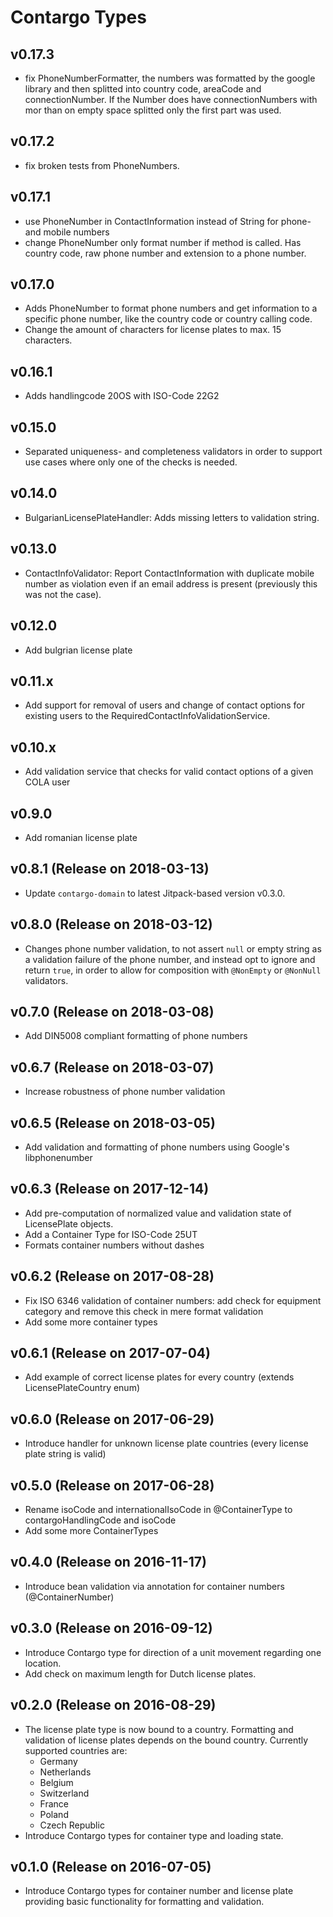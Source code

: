 Contargo Types
===============

## v0.17.3

* fix PhoneNumberFormatter, the numbers was formatted by the google library and then splitted into country code, areaCode 
and connectionNumber. If the Number does have connectionNumbers with mor than on empty space splitted only the first part
was used. 

## v0.17.2

* fix broken tests from PhoneNumbers. 

## v0.17.1

* use PhoneNumber in ContactInformation instead of String for phone- and mobile numbers
* change PhoneNumber only format number if method is called. Has country code, raw phone number and extension 
to a phone number. 

## v0.17.0

* Adds PhoneNumber to format phone numbers and get information to a specific phone number, 
like the country code or country calling code.
* Change the amount of characters for license plates to max. 15 characters.

## v0.16.1

* Adds handlingcode 20OS with ISO-Code 22G2

## v0.15.0

* Separated uniqueness- and completeness validators in order to support use cases where only one of the checks
  is needed.

## v0.14.0

* BulgarianLicensePlateHandler: Adds missing letters to validation string.

## v0.13.0

* ContactInfoValidator: Report ContactInformation with duplicate mobile number as violation even 
  if an email address is present (previously this was not the case).

## v0.12.0

* Add bulgrian license plate

## v0.11.x

* Add support for removal of users and change of contact options for existing users
  to the RequiredContactInfoValidationService.

## v0.10.x

* Add validation service that checks for valid contact options of a given COLA user

## v0.9.0

* Add romanian license plate

## v0.8.1 (Release on 2018-03-13)

* Update `contargo-domain` to latest Jitpack-based version v0.3.0.

## v0.8.0 (Release on 2018-03-12)

* Changes phone number validation, to not assert `null` or empty string as a
  validation failure of the phone number, and instead opt to ignore and return
  `true`, in order to allow for composition with `@NonEmpty` or `@NonNull`
  validators.

## v0.7.0 (Release on 2018-03-08)

* Add DIN5008 compliant formatting of phone numbers

## v0.6.7 (Release on 2018-03-07)

* Increase robustness of phone number validation

## v0.6.5 (Release on 2018-03-05)

* Add validation and formatting of phone numbers using Google's libphonenumber

## v0.6.3 (Release on 2017-12-14)

* Add pre-computation of normalized value and validation state of LicensePlate objects.
* Add a Container Type for ISO-Code 25UT
* Formats container numbers without dashes

## v0.6.2 (Release on 2017-08-28)

* Fix ISO 6346 validation of container numbers: add check for equipment category and remove this
  check in mere format validation
* Add some more container types

## v0.6.1 (Release on 2017-07-04)

* Add example of correct license plates for every country (extends LicensePlateCountry enum)

## v0.6.0 (Release on 2017-06-29)

* Introduce handler for unknown license plate countries (every license plate string is valid)

## v0.5.0 (Release on 2017-06-28)

* Rename isoCode and internationalIsoCode in @ContainerType to contargoHandlingCode and isoCode
* Add some more ContainerTypes

## v0.4.0 (Release on 2016-11-17)

* Introduce bean validation via annotation for container numbers (@ContainerNumber)

## v0.3.0 (Release on 2016-09-12)

* Introduce Contargo type for direction of a unit movement regarding one location.
* Add check on maximum length for Dutch license plates.

## v0.2.0 (Release on 2016-08-29)

* The license plate type is now bound to a country. Formatting and validation
  of license plates depends on the bound country.
  Currently supported countries are:
  * Germany
  * Netherlands
  * Belgium
  * Switzerland
  * France
  * Poland
  * Czech Republic
* Introduce Contargo types for container type and loading state.

## v0.1.0 (Release on 2016-07-05)

* Introduce Contargo types for container number and license plate providing
  basic functionality for formatting and validation.

